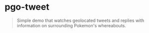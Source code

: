 # pgo-tweet

> Simple demo that watches geolocated tweets and replies with information on surrounding Pokemon's whereabouts.
